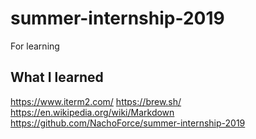 # summer-internship-2019

For learning

## What I learned

https://www.iterm2.com/
https://brew.sh/
https://en.wikipedia.org/wiki/Markdown
https://github.com/NachoForce/summer-internship-2019

